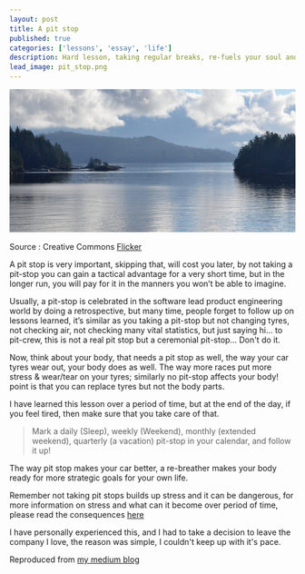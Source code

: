 ```yaml
---
layout: post
title: A pit stop
published: true
categories: ['lessons', 'essay', 'life']
description: Hard lesson, taking regular breaks, re-fuels your soul and body.
lead_image: pit_stop.png
---
```



![Serene landscape](/assets/images/pit_stop.png)
<div class="footnote">
Source : Creative Commons <a href="https://pixabay.com/photos/calm-relaxation-relax-peace-5547774/" width="100%" height="100%"> Flicker </a>
<p/>
</div>

A pit stop is very important, skipping that, will cost you later, by not taking a pit-stop you can gain a tactical advantage for a very short time, but in the longer run, you will pay for it in the manners you won’t be able to imagine.

Usually, a pit-stop is celebrated in the software lead product engineering world by doing a retrospective, but many time, people forget to follow up on lessons learned, it’s similar as you taking a pit-stop but not changing tyres, not checking air, not checking many vital statistics, but just saying hi… to pit-crew, this is not a real pit stop but a  ceremonial pit-stop… Don't do it.

Now, think about your body, that needs a pit stop as well, the way your car tyres wear out, your body does as well. The way more races put more stress & wear/tear on your tyres; similarly no pit-stop affects your body! point is that you can replace tyres but not the body parts.

I have learned this lesson over a period of time, but at the end of the day, if you feel tired, then make sure that you take care of that.

> Mark a daily (Sleep), weekly (Weekend), monthly (extended weekend), quarterly (a vacation) pit-stop in your calendar, and follow it up!

The way pit stop makes your car better, a re-breather makes your body ready for more strategic goals for your own life.

Remember not taking pit stops builds up stress and it can be dangerous, for more information on stress and what can it become over period of time, please read the consequences [here](https://www.webmd.com/balance/stress-management/stress-symptoms-effects_of-stress-on-the-body#2-6)

I have personally experienced this, and I had to take a decision to leave the company I love, the reason was simple, I couldn't keep up with it's pace.

Reproduced from [my medium blog](https://medium.com/@ajeygore/a-pit-stop-6fcfcc3a2580) 
